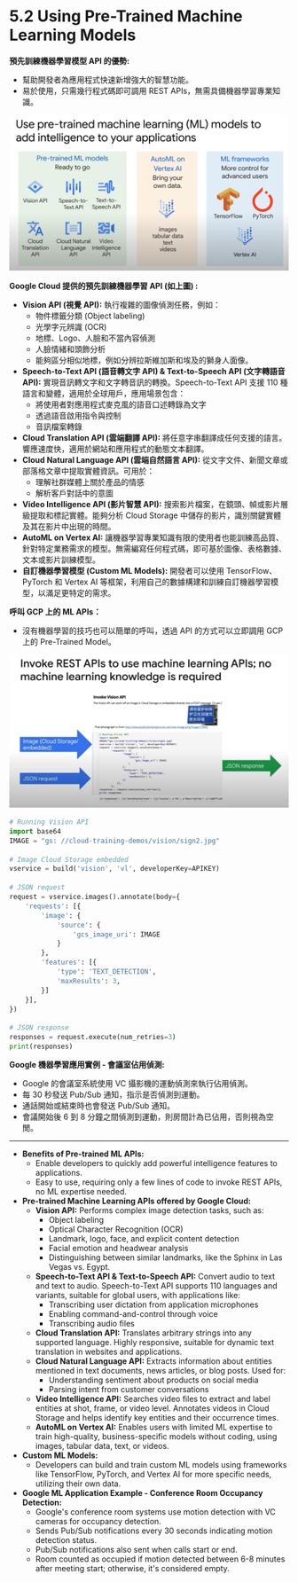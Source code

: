 # 5.2 Using Pre-Trained Machine Learning Models

**預先訓練機器學習模型 API 的優勢:**
- 幫助開發者為應用程式快速新增強大的智慧功能。
- 易於使用，只需幾行程式碼即可調用 REST APIs，無需具備機器學習專業知識。

![gh](https://raw.githubusercontent.com/SeanChenR/img_gif/main/myimage/1741665253000e49jrj.png)

**Google Cloud 提供的預先訓練機器學習 API (如上圖) :**
- **Vision API (視覺 API):** 執行複雜的圖像偵測任務，例如：
    - 物件標籤分類 (Object labeling)
    - 光學字元辨識 (OCR)
    - 地標、Logo、人臉和不當內容偵測
    - 人臉情緒和頭飾分析
    - 能夠區分相似地標，例如分辨拉斯維加斯和埃及的獅身人面像。
- **Speech-to-Text API (語音轉文字 API) & Text-to-Speech API (文字轉語音 API):** 實現音訊轉文字和文字轉音訊的轉換。Speech-to-Text API 支援 110 種語言和變體，適用於全球用戶，應用場景包含：
    - 將使用者對應用程式麥克風的語音口述轉錄為文字
    - 透過語音啟用指令與控制
    - 音訊檔案轉錄
- **Cloud Translation API (雲端翻譯 API):** 將任意字串翻譯成任何支援的語言。響應速度快，適用於網站和應用程式的動態文本翻譯。
- **Cloud Natural Language API (雲端自然語言 API):** 從文字文件、新聞文章或部落格文章中提取實體資訊。可用於：
    - 理解社群媒體上關於產品的情感
    - 解析客戶對話中的意圖
- **Video Intelligence API (影片智慧 API):** 搜索影片檔案，在鏡頭、幀或影片層級提取和標記實體。能夠分析 Cloud Storage 中儲存的影片，識別關鍵實體及其在影片中出現的時間。
- **AutoML on Vertex AI:** 讓機器學習專業知識有限的使用者也能訓練高品質、針對特定業務需求的模型。無需編寫任何程式碼，即可基於圖像、表格數據、文本或影片訓練模型。
- **自訂機器學習模型 (Custom ML Models):** 開發者可以使用 TensorFlow、PyTorch 和 Vertex AI 等框架，利用自己的數據構建和訓練自訂機器學習模型，以滿足更特定的需求。

**呼叫 GCP 上的 ML APIs：**
- 沒有機器學習的技巧也可以簡單的呼叫，透過 API 的方式可以立即調用 GCP 上的 Pre-Trained Model。

![gh](https://raw.githubusercontent.com/SeanChenR/img_gif/main/myimage/1741665298000996nk4.png)

```Python
# Running Vision API
import base64
IMAGE = "gs: //cloud-training-demos/vision/sign2.jpg"

# Image Cloud Storage embedded
vservice = build('vision', 'vl', developerKey=APIKEY)

# JSON request
request = vservice.images().annotate(body={
	'requests': [{
		'image': {
			'source': {
				'gcs_image_uri': IMAGE
			}
		},
		'features': [{
			'type': 'TEXT_DETECTION',
			'maxResults': 3,
		}]
	}],
})

# JSON response
responses = request.execute(num_retries=3)
print(responses)
```

**Google 機器學習應用實例 - 會議室佔用偵測:**
- Google 的會議室系統使用 VC 攝影機的運動偵測來執行佔用偵測。
- 每 30 秒發送 Pub/Sub 通知，指示是否偵測到運動。
- 通話開始或結束時也會發送 Pub/Sub 通知。
- 會議開始後 6 到 8 分鐘之間偵測到運動，則房間計為已佔用，否則視為空閒。

---

- **Benefits of Pre-trained ML APIs:**
    - Enable developers to quickly add powerful intelligence features to applications.
    - Easy to use, requiring only a few lines of code to invoke REST APIs, no ML expertise needed.
- **Pre-trained Machine Learning APIs offered by Google Cloud:**
    - **Vision API:** Performs complex image detection tasks, such as:
        - Object labeling
        - Optical Character Recognition (OCR)
        - Landmark, logo, face, and explicit content detection
        - Facial emotion and headwear analysis
        - Distinguishing between similar landmarks, like the Sphinx in Las Vegas vs. Egypt.
    - **Speech-to-Text API & Text-to-Speech API:** Convert audio to text and text to audio. Speech-to-Text API supports 110 languages and variants, suitable for global users, with applications like:
        - Transcribing user dictation from application microphones
        - Enabling command-and-control through voice
        - Transcribing audio files
    - **Cloud Translation API:** Translates arbitrary strings into any supported language. Highly responsive, suitable for dynamic text translation in websites and applications.
    - **Cloud Natural Language API:** Extracts information about entities mentioned in text documents, news articles, or blog posts. Used for:
        - Understanding sentiment about products on social media
        - Parsing intent from customer conversations
    - **Video Intelligence API:** Searches video files to extract and label entities at shot, frame, or video level. Annotates videos in Cloud Storage and helps identify key entities and their occurrence times.
    - **AutoML on Vertex AI:** Enables users with limited ML expertise to train high-quality, business-specific models without coding, using images, tabular data, text, or videos.
- **Custom ML Models:**
    - Developers can build and train custom ML models using frameworks like TensorFlow, PyTorch, and Vertex AI for more specific needs, utilizing their own data.
- **Google ML Application Example - Conference Room Occupancy Detection:**
    - Google's conference room systems use motion detection with VC cameras for occupancy detection.
    - Sends Pub/Sub notifications every 30 seconds indicating motion detection status.
    - Pub/Sub notifications also sent when calls start or end.
    - Room counted as occupied if motion detected between 6-8 minutes after meeting start; otherwise, it's considered empty.